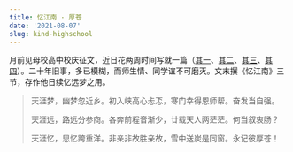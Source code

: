 ```yaml
---
title: 忆江南 · 厚苍
date: '2021-08-07'
slug: kind-highschool
---
```


月前见母校高中校庆征文，近日花两周时间写就一篇（[其一](https://mp.weixin.qq.com/s/hKqGxHRf3DiSAeNHF59JGg)、[其二](https://mp.weixin.qq.com/s/jgKWT8eMJSVyL_btY9iDKQ)、[其三](https://mp.weixin.qq.com/s/gmRA_8g3lqaZSt4xyrE4jg)、[其四](https://mp.weixin.qq.com/s/_urUzdmKwtgyxLZvgkqg8A)）。二十年旧事，多已模糊，而师生情、同学谊不可磨灭。文末撰《忆江南》三节，存作他日续忆远梦之用。

> 天涯梦，幽梦忽近乡。初入峡高心忐忑，寒门幸得恩师帮。奋发当自强。
>
> 天涯远，路远分参商。各奔前程音渐少，廿载天人两茫茫。何当叙衷肠？
>
> 天涯忆，思忆跨重洋。非亲非故胜亲故，雪中送炭是同窗。永记彼厚苍！
